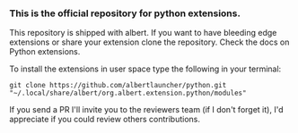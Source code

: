 ### This is the official repository for python extensions.

This repository is shipped with albert. If you want to have bleeding edge extensions or share your extension clone the repository. Check the docs on Python extensions.

To install the extensions in user space type the following in your terminal:

```
git clone https://github.com/albertlauncher/python.git "~/.local/share/albert/org.albert.extension.python/modules"
```

If you send a PR I'll invite you to the reviewers team (if I don't forget it), I'd appreciate if you could review others contributions.

